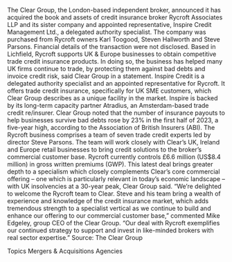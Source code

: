 The Clear Group, the London-based independent broker, announced it has acquired the book and assets of credit insurance broker Rycroft Associates LLP and its sister company and appointed representative, Inspire Credit Management Ltd., a delegated authority specialist.
The company was purchased from Rycroft owners Karl Toogood, Steven Hallworth and Steve Parsons. Financial details of the transaction were not disclosed.
Based in Lichfield, Rycroft supports UK & Europe businesses to obtain competitive trade credit insurance products. In doing so, the business has helped many UK firms continue to trade, by protecting them against bad debts and invoice credit risk, said Clear Group in a statement.
Inspire Credit is a delegated authority specialist and an appointed representative for Rycroft. It offers trade credit insurance, specifically for UK SME customers, which Clear Group describes as a unique facility in the market. Inspire is backed by its long-term capacity partner Atradius, an Amsterdam-based trade credit re/insurer.
Clear Group noted that the number of insurance payouts to help businesses survive bad debts rose by 23% in the first half of 2023, a five-year high, according to the Association of British Insurers (ABI).
The Rycroft business comprises a team of seven trade credit experts led by director Steve Parsons. The team will work closely with Clear’s UK, Ireland and Europe retail businesses to bring credit solutions to the broker’s commercial customer base. Rycroft currently controls £6.6 million (US$8.4 million) in gross written premiums (GWP).
This latest deal brings greater depth to a specialism which closely complements Clear’s core commercial offering – one which is particularly relevant in today’s economic landscape – with UK insolvencies at a 30-year peak, Clear Group said.
“We’re delighted to welcome the Rycroft team to Clear. Steve and his team bring a wealth of experience and knowledge of the credit insurance market, which adds tremendous strength to a specialist vertical as we continue to build and enhance our offering to our commercial customer base,” commented Mike Edgeley, group CEO of the Clear Group. “Our deal with Rycroft exemplifies our continued strategy to support and invest in like-minded brokers with real sector expertise.”
Source: The Clear Group

Topics
Mergers & Acquisitions
Agencies
